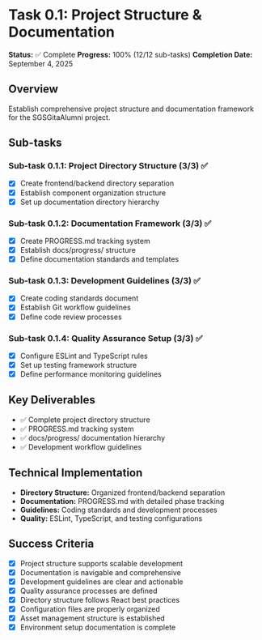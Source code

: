 # Task 0.1: Project Structure & Documentation

**Status:** ✅ Complete
**Progress:** 100% (12/12 sub-tasks)
**Completion Date:** September 4, 2025

## Overview
Establish comprehensive project structure and documentation framework for the SGSGitaAlumni project.

## Sub-tasks

### Sub-task 0.1.1: Project Directory Structure (3/3) ✅
- [x] Create frontend/backend directory separation
- [x] Establish component organization structure
- [x] Set up documentation directory hierarchy

### Sub-task 0.1.2: Documentation Framework (3/3) ✅
- [x] Create PROGRESS.md tracking system
- [x] Establish docs/progress/ structure
- [x] Define documentation standards and templates

### Sub-task 0.1.3: Development Guidelines (3/3) ✅
- [x] Create coding standards document
- [x] Establish Git workflow guidelines
- [x] Define code review processes

### Sub-task 0.1.4: Quality Assurance Setup (3/3) ✅
- [x] Configure ESLint and TypeScript rules
- [x] Set up testing framework structure
- [x] Define performance monitoring guidelines

## Key Deliverables
- ✅ Complete project directory structure
- ✅ PROGRESS.md tracking system
- ✅ docs/progress/ documentation hierarchy
- ✅ Development workflow guidelines

## Technical Implementation
- **Directory Structure:** Organized frontend/backend separation
- **Documentation:** PROGRESS.md with detailed phase tracking
- **Guidelines:** Coding standards and development processes
- **Quality:** ESLint, TypeScript, and testing configurations

## Success Criteria
- [x] Project structure supports scalable development
- [x] Documentation is navigable and comprehensive
- [x] Development guidelines are clear and actionable
- [x] Quality assurance processes are defined
- [x] Directory structure follows React best practices
- [x] Configuration files are properly organized
- [x] Asset management structure is established
- [x] Environment setup documentation is complete